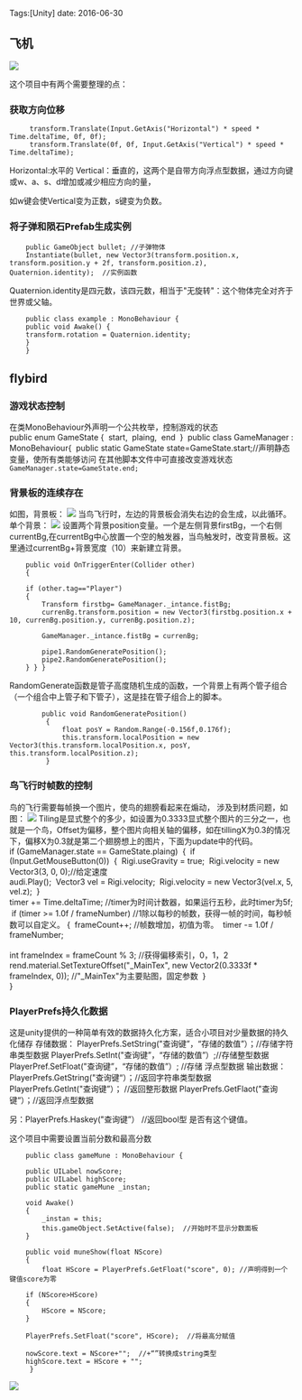 Tags:[Unity] date: 2016-06-30

## 飞机

![](http://7xs1eq.com1.z0.glb.clouddn.com/Fly.png)

这个项目中有两个需要整理的点：


### 获取方向位移

         transform.Translate(Input.GetAxis("Horizontal") * speed * Time.deltaTime, 0f, 0f);
         transform.Translate(0f, 0f, Input.GetAxis("Vertical") * speed * Time.deltaTime);

<!-- more -->

Horizontal:水平的 Vertical：垂直的，这两个是自带方向浮点型数据，通过方向键或w、a、s、d增加或减少相应方向的量，

如w键会使Vertical变为正数，s键变为负数。

### 将子弹和陨石Prefab生成实例

        public GameObject bullet; //子弹物体
        Instantiate(bullet, new Vector3(transform.position.x, transform.position.y + 2f, transform.position.z), Quaternion.identity);  //实例函数
Quaternion.identity是四元数，该四元数，相当于"无旋转"：这个物体完全对齐于世界或父轴。

        public class example : MonoBehaviour {
        public void Awake() {
    	transform.rotation = Quaternion.identity;
    	}
        }
## flybird

### 游戏状态控制
在类MonoBehaviour外声明一个公共枚举，控制游戏的状态
​        
​        public enum GameState { 
​         start,
​         plaing,
​         end
​         }
​        public class GameManager : MonoBehaviour{
​        public static GameState state=GameState.start;//声明静态变量，使所有类能够访问
在其他脚本文件中可直接改变游戏状态
`GameManager.state=GameState.end;`

### 背景板的连续存在
如图，背景板：
![](http://7xs1eq.com1.z0.glb.clouddn.com/bgChanging.png)
当鸟飞行时，左边的背景板会消失右边的会生成，以此循环。
单个背景：
![](http://7xs1eq.com1.z0.glb.clouddn.com/onlyBg.png)
设置两个背景position变量。一个是左侧背景firstBg，一个右侧currentBg,在currentBg中心放置一个空的触发器，当鸟触发时，改变背景板。这里通过currentBg+背景宽度（10）来新建立背景。


        public void OnTriggerEnter(Collider other)
        {
        
        if (other.tag=="Player")
        {
            Transform firstbg= GameManager._intance.fistBg;
            currenBg.transform.position = new Vector3(firstbg.position.x + 10, currenBg.position.y, currenBg.position.z);
    
            GameManager._intance.fistBg = currenBg;
    
            pipe1.RandomGeneratePosition();
            pipe2.RandomGeneratePosition();
        } } }
RandomGenerate函数是管子高度随机生成的函数，一个背景上有两个管子组合（一个组合中上管子和下管子），这是挂在管子组合上的脚本。

            public void RandomGeneratePosition()
             {
                 float posY = Random.Range(-0.156f,0.176f);
                 this.transform.localPosition = new Vector3(this.transform.localPosition.x, posY, this.transform.localPosition.z);
             }

### 鸟飞行时帧数的控制
鸟的飞行需要每帧换一个图片，使鸟的翅膀看起来在煽动， 涉及到材质问题，如图：
![](http://7xs1eq.com1.z0.glb.clouddn.com/bird1.png)
Tiling是显式整个的多少，如设置为0.3333显式整个图片的三分之一，也就是一个鸟，Offset为偏移，整个图片向相关轴的偏移，如在tillingX为0.3的情况下，偏移X为0.3就是第二个翅膀想上的图片，下面为update中的代码。
​        
​            if (GameManager.state == GameState.plaing)
​            {
​                if (Input.GetMouseButton(0))
​                {
​                    Rigi.useGravity = true;
​                    Rigi.velocity = new Vector3(3, 0, 0);//给定速度	
​                    audi.Play();
​                    Vector3 vel = Rigi.velocity;
​                    Rigi.velocity = new Vector3(vel.x, 5, vel.z);
​                }
​    
​            timer += Time.deltaTime;         //timer为时间计数器，如果运行五秒，此时timer为5f;
​            if (timer >= 1.0f / frameNumber)  //1除以每秒的帧数，获得一帧的时间，每秒帧数可以自定义。
​            {
​                frameCount++;               //帧数增加，初值为零。
​                timer -= 1.0f / frameNumber;     
​    
​                int frameIndex = frameCount % 3; //获得偏移索引，0，1，2
​                rend.material.SetTextureOffset("_MainTex", new Vector2(0.3333f * frameIndex, 0));  //"_MainTex"为主要贴图，固定参数
​            }
​    
        }
### PlayerPrefs持久化数据
这是unity提供的一种简单有效的数据持久化方案，适合小项目对少量数据的持久化储存
存储数据：
PlayerPrefs.SetString("查询键”，“存储的数值”）；//存储字符串类型数据
PlayerPrefs.SetInt("查询键”，“存储的数值”）;//存储整型数据
PlayerPref.SetFloat("查询键”，“存储的数值”）; //存储 浮点型数据
输出数据：
PlayerPrefs.GetString("查询键“）；//返回字符串类型数据
PlayerPrefs.GetInt("查询键”）； //返回整形数据
PlayerPrefs.GetFlaot("查询键“）；//返回浮点型数据

  另：PlayerPrefs.Haskey("查询键”） //返回bool型 是否有这个键值。

  这个项目中需要设置当前分数和最高分数      


        public class gameMune : MonoBehaviour {
    
        public UILabel nowScore;    
        public UILabel highScore;
        public static gameMune _instan;
    
        void Awake()
        {
            _instan = this;
            this.gameObject.SetActive(false);  //开始时不显示分数面板
        }
    
        public void muneShow(float NScore)
        {
            float HScore = PlayerPrefs.GetFloat("score", 0); //声明得到一个键值score为零
    
        if (NScore>HScore)
        {
            HScore = NScore;
        }
    
        PlayerPrefs.SetFloat("score", HScore);  //将最高分赋值
    
        nowScore.text = NScore+"";  //+“”转换成string类型
        highScore.text = HScore + "";
         }

  ![](http://7xs1eq.com1.z0.glb.clouddn.com/score.png)      

